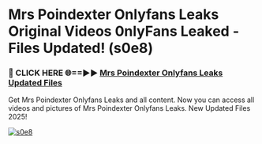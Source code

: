# Mrs Poindexter Onlyfans Leaks Original Videos 0nlyFans Leaked - Files Updated! (s0e8)

<h3>🔴 CLICK HERE 🌐==►► <a href="https://tinyurl.com/3hn5wdd3" rel="nofollow">Mrs Poindexter Onlyfans Leaks Updated Files</a></h3>

Get Mrs Poindexter Onlyfans Leaks and all content. Now you can access all videos and pictures of Mrs Poindexter Onlyfans Leaks. New Updated Files 2025!

[![s0e8](https://i.imgur.com/4HnBqBT.gif)](https://tinyurl.com/3hn5wdd3)
